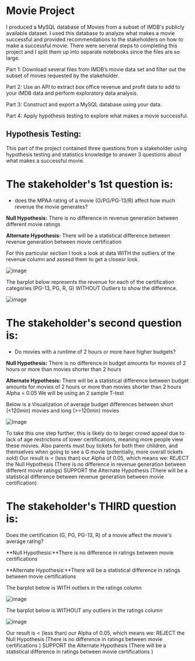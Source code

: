 # Movie Project
 
 
I produced a MySQL database of Movies from a subset of IMDB's publicly available dataset. I used this database to analyze what makes a movie successful and provided recommendations to the stakeholders on how to make a successful movie. There were serveral steps to completing this project and I split them up into separate notebooks since the files are so large.
 
Part 1: Download several files from IMDB’s movie data set and filter out the subset of moves requested by the stakeholder.

Part 2: Use an API to extract box office revenue and profit data to add to your IMDB data and perform exploratory data analysis.

Part 3: Construct and export a MySQL database using your data.

Part 4: Apply hypothesis testing to explore what makes a movie successful.

## **Hypothesis Testing:**
This part of the project contained three questions from a stakeholder using hypothesis testing and statistics knowledge to answer 3 questions about what makes a successful movie.

# **The stakeholder's 1st question is:**
- does the MPAA rating of a movie (G/PG/PG-13/R) affect how much revenue the movie generates?

**Null Hypothesis:**
There is no difference in revenue generation between different movie ratings

**Alternate Hypothesis:**
There will be a statistical difference between revenue generation between movie certification

For this particular section I took a look at data WITH the outliers of the revenue column and assesd them to get a closesr look.

![image](https://user-images.githubusercontent.com/117705408/229327831-3d07b7ba-b9d4-4bbd-8fdb-a424d1a9450c.png)


The barplot below represents the revenue for each of the certification categories (PG-13, PG, R, G) WITHOUT Outliers to show the difference.


![image](https://user-images.githubusercontent.com/117705408/229327093-7f61d1c3-38bd-415c-b742-1558d9726e3a.png)


# **The stakeholder's second question is:**
- Do movies with a runtime of 2 hours or more have higher budgets? 

**Null Hypothesis:** There is no difference in budget amounts for movies of 2 hours or more than movies shorter than 2 hours 

**Alternate Hypothesis:** There will be a statistical difference between budget amounts for movies of 2 hours or more than movies shorter than 2 hours Alpha = 0.05 We will be using an 2 sample T-test

Below is a Visualization of  average budget differences between short (<120min) movies and long (>=120min) movies

![image](https://user-images.githubusercontent.com/117705408/229327008-b6884f20-461a-4a69-9012-35f485153350.png)

To take this one step further, this is likely do to larger crowd appeal due to lack of age restrictions of lower certifications, meaning more people view these movies. Also parents must buy tickets for both their children, and themselves when going to see a G movie (potentially, more overall tickets sold) Our result is < (less than) our Alpha of 0.05, which means we: REJECT the Null Hypothesis (There is no difference in revenue generation between different movie ratings) SUPPORT the Alternate Hypothesis (There will be a statistical difference between revenue generation between movie certification)

# **The stakeholder's THIRD question is:**
Does the certification (G, PG, PG-13, R) of a movie affect the movie's average rating?

**Null Hypothesis:**There is no difference in ratings between movie certifications

**Alternate Hypothesis:**There will be a statistical difference in ratings between movie certifications

The barplot below is WITH outliers in the ratings column

![image](https://user-images.githubusercontent.com/117705408/229327945-d3009623-a742-43cb-a27b-936d6ab2aff6.png)

The barplot below is WITHOUT any outliers in the ratings column

![image](https://user-images.githubusercontent.com/117705408/229327962-dbbce61c-22c9-4528-a292-e70b916fbae2.png)


Our result is < (less than) our Alpha of 0.05, which means we: REJECT the Null Hypothesis (There is no difference in ratings between movie certifications ) SUPPORT the Alternate Hypothesis (There will be a statistical difference in ratings between movie certifications )

